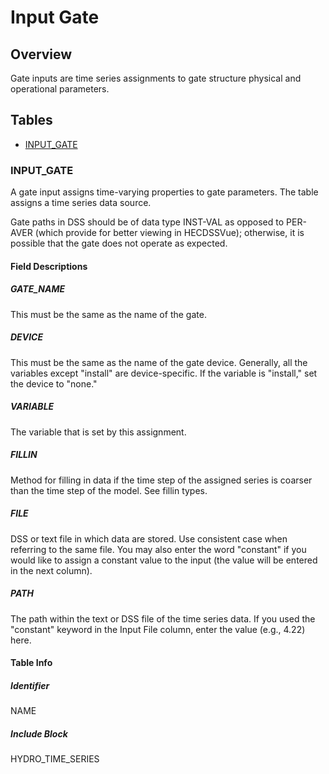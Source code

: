# Input Gate

## Overview

Gate inputs are time series assignments to gate structure physical and operational parameters.

## Tables

- [INPUT_GATE](#input-gate)

### INPUT_GATE

A gate input assigns time-varying properties to gate parameters. The table assigns a time series data source.

Gate paths in DSS should be of data type INST-VAL as opposed to PER-AVER (which provide for better viewing in HECDSSVue); otherwise, it is possible that the gate does not operate as expected.

#### Field Descriptions

##### GATE_NAME

This must be the same as the name of the gate.

##### DEVICE

This must be the same as the name of the gate device. Generally, all the variables except "install" are device-specific. If the variable is "install," set the device to "none."

##### VARIABLE

The variable that is set by this assignment.

##### FILLIN

Method for filling in data if the time step of the assigned series is coarser than the time step of the model. See fillin types.

##### FILE

DSS or text file in which data are stored. Use consistent case when referring to the same file. You may also enter the word "constant" if you would like to assign a constant value to the input (the value will be entered in the next column).

##### PATH

The path within the text or DSS file of the time series data. If you used the "constant" keyword in the Input File column, enter the value (e.g., 4.22) here.

#### Table Info

##### Identifier

NAME

##### Include Block

HYDRO_TIME_SERIES
